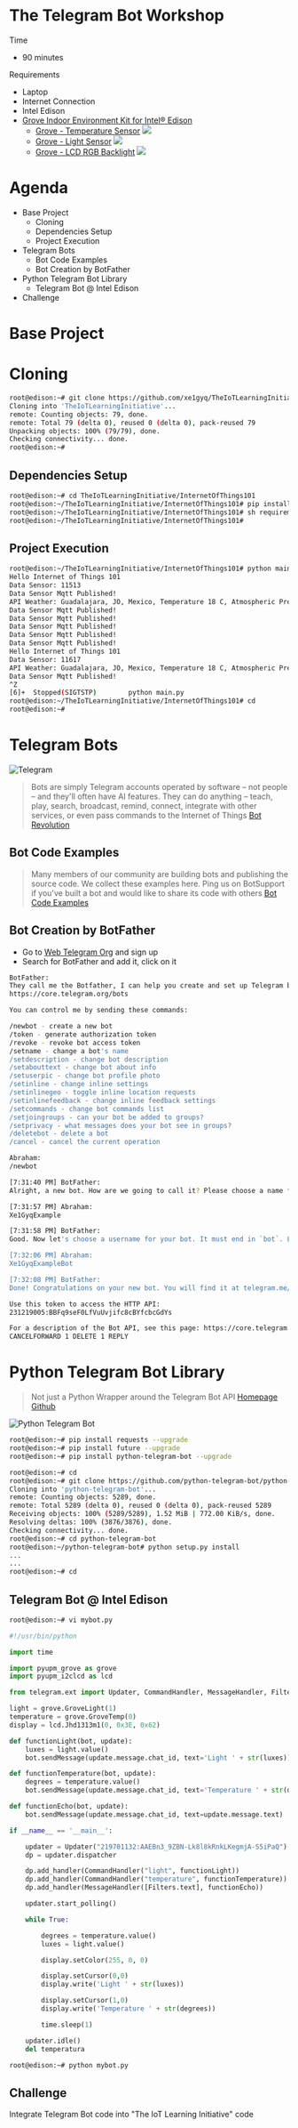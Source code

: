 # The Telegram Bot Workshop

Time

- 90 minutes

Requirements

- Laptop
- Internet Connection
- Intel Edison
- [Grove Indoor Environment Kit for Intel® Edison](https://www.seeedstudio.com/item_detail.html?p_id=2427)
  - [Grove - Temperature Sensor](http://www.seeedstudio.com/wiki/Grove_-_Temperature_Sensor)
   ![](http://www.seeedstudio.com/wiki/images/thumb/b/b0/Temperature1.jpg/400px-Temperature1.jpg)
  - [Grove - Light Sensor](http://www.seeedstudio.com/wiki/Grove_-_Light_Sensor)
    ![](http://www.seeedstudio.com/wiki/images/thumb/1/1c/Twig-Light.jpg/500px-Twig-Light.jpg)
  - [Grove - LCD RGB Backlight](http://www.seeedstudio.com/wiki/Grove_-_LCD_RGB_Backlight)
    ![](http://www.seeedstudio.com/wiki/images/thumb/0/03/Serial_LEC_RGB_Backlight_Lcd.jpg/500px-Serial_LEC_RGB_Backlight_Lcd.jpg)

# Agenda

- Base Project
  - Cloning 
  - Dependencies Setup
  - Project Execution
- Telegram Bots
  - Bot Code Examples
  - Bot Creation by BotFather
- Python Telegram Bot Library
  - Telegram Bot @ Intel Edison
- Challenge

# Base Project

# Cloning

```sh
root@edison:~# git clone https://github.com/xe1gyq/TheIoTLearningInitiative.git
Cloning into 'TheIoTLearningInitiative'...
remote: Counting objects: 79, done.
remote: Total 79 (delta 0), reused 0 (delta 0), pack-reused 79
Unpacking objects: 100% (79/79), done.
Checking connectivity... done.
root@edison:~# 
```

## Dependencies Setup

```sh
root@edison:~# cd TheIoTLearningInitiative/InternetOfThings101
root@edison:~/TheIoTLearningInitiative/InternetOfThings101# pip install -r requirements.pip
root@edison:~/TheIoTLearningInitiative/InternetOfThings101# sh requirements.manual
root@edison:~/TheIoTLearningInitiative/InternetOfThings101# 
```

## Project Execution

```sh
root@edison:~/TheIoTLearningInitiative/InternetOfThings101# python main.py 
Hello Internet of Things 101
Data Sensor: 11513 
Data Sensor Mqtt Published!
API Weather: Guadalajara, JO, Mexico, Temperature 18 C, Atmospheric Pressure 842 mbar 
Data Sensor Mqtt Published!
Data Sensor Mqtt Published!
Data Sensor Mqtt Published!
Data Sensor Mqtt Published!
Data Sensor Mqtt Published!
Hello Internet of Things 101
Data Sensor: 11617 
API Weather: Guadalajara, JO, Mexico, Temperature 18 C, Atmospheric Pressure 842 mbar 
Data Sensor Mqtt Published!
^Z
[6]+  Stopped(SIGTSTP)        python main.py
root@edison:~/TheIoTLearningInitiative/InternetOfThings101# cd
root@edison:~# 
```

# Telegram Bots


![Telegram](https://telegram.org/img/t_logo.png)


> Bots are simply Telegram accounts operated by software – not people – and they'll often have AI features. They can do anything – teach, play, search, broadcast, remind, connect, integrate with other services, or even pass commands to the Internet of Things [Bot Revolution](https://telegram.org/blog/bot-revolution)

## Bot Code Examples

> Many members of our community are building bots and publishing the source code. We collect these examples here. Ping us on BotSupport if you've built a bot and would like to share its code with others [Bot Code Examples](https://core.telegram.org/bots/samples)

## Bot Creation by BotFather

- Go to [Web Telegram Org](https://web.telegram.org/#/im) and sign up
- Search for BotFather and add it, click on it

```sh
BotFather:
They call me the Botfather, I can help you create and set up Telegram bots. Please read this manual before we begin:
https://core.telegram.org/bots

You can control me by sending these commands:

/newbot - create a new bot
/token - generate authorization token
/revoke - revoke bot access token
/setname - change a bot's name
/setdescription - change bot description
/setabouttext - change bot about info
/setuserpic - change bot profile photo
/setinline - change inline settings
/setinlinegeo - toggle inline location requests
/setinlinefeedback - change inline feedback settings
/setcommands - change bot commands list
/setjoingroups - can your bot be added to groups?
/setprivacy - what messages does your bot see in groups?
/deletebot - delete a bot
/cancel - cancel the current operation
```

```sh
Abraham:
/newbot

[7:31:40 PM] BotFather:
Alright, a new bot. How are we going to call it? Please choose a name for your bot.

[7:31:57 PM] Abraham:
Xe1GyqExample

[7:31:58 PM] BotFather:
Good. Now let's choose a username for your bot. It must end in `bot`. Like this, for example: TetrisBot or tetris_bot.

[7:32:06 PM] Abraham:
Xe1GyqExampleBot

[7:32:08 PM] BotFather:
Done! Congratulations on your new bot. You will find it at telegram.me/Xe1GyqExampleBot. You can now add a description, about section and profile picture for your bot, see /help for a list of commands. By the way, when you've finished creating your cool bot, ping our Bot Support if you want a better username for it. Just make sure the bot is fully operational before you do this.

Use this token to access the HTTP API:
231219005:BBFq9seF0LfVuUvjifc8cBYfcbcGdYs

For a description of the Bot API, see this page: https://core.telegram.org/bots/api
CANCELFORWARD 1 DELETE 1 REPLY
```

# Python Telegram Bot Library

> Not just a Python Wrapper around the Telegram Bot API [Homepage](https://python-telegram-bot.org/) [Github](https://github.com/python-telegram-bot)

![Python Telegram Bot](https://raw.githubusercontent.com/python-telegram-bot/logos/master/logo/png/ptb-logo_240.png)


```sh
root@edison:~# pip install requests --upgrade
root@edison:~# pip install future --upgrade
root@edison:~# pip install python-telegram-bot --upgrade
```

```sh
root@edison:~# cd
root@edison:~# git clone https://github.com/python-telegram-bot/python-telegram-bot.git
Cloning into 'python-telegram-bot'...
remote: Counting objects: 5289, done.
remote: Total 5289 (delta 0), reused 0 (delta 0), pack-reused 5289
Receiving objects: 100% (5289/5289), 1.52 MiB | 772.00 KiB/s, done.
Resolving deltas: 100% (3876/3876), done.
Checking connectivity... done.
root@edison:~# cd python-telegram-bot
root@edison:~/python-telegram-bot# python setup.py install
...
...
root@edison:~# cd
```

## Telegram Bot @ Intel Edison

```sh
root@edison:~# vi mybot.py
```

```python
#!/usr/bin/python

import time

import pyupm_grove as grove
import pyupm_i2clcd as lcd

from telegram.ext import Updater, CommandHandler, MessageHandler, Filters

light = grove.GroveLight(1)
temperature = grove.GroveTemp(0)
display = lcd.Jhd1313m1(0, 0x3E, 0x62)

def functionLight(bot, update):
    luxes = light.value()
    bot.sendMessage(update.message.chat_id, text='Light ' + str(luxes))

def functionTemperature(bot, update):
    degrees = temperature.value()
    bot.sendMessage(update.message.chat_id, text='Temperature ' + str(degrees))

def functionEcho(bot, update):
    bot.sendMessage(update.message.chat_id, text=update.message.text)

if __name__ == '__main__':

    updater = Updater("219701132:AAEBn3_9ZBN-Lk8l8kRnkLKegmjA-S5iPaQ")
    dp = updater.dispatcher

    dp.add_handler(CommandHandler("light", functionLight))
    dp.add_handler(CommandHandler("temperature", functionTemperature))
    dp.add_handler(MessageHandler([Filters.text], functionEcho))

    updater.start_polling()

    while True:

        degrees = temperature.value()
        luxes = light.value()

        display.setColor(255, 0, 0)

        display.setCursor(0,0)
        display.write('Light ' + str(luxes))

        display.setCursor(1,0)
        display.write('Temperature ' + str(degrees))

        time.sleep(1)

    updater.idle()
    del temperatura
```

```sh
root@edison:~# python mybot.py
```

## Challenge

Integrate Telegram Bot code into "The IoT Learning Initiative" code